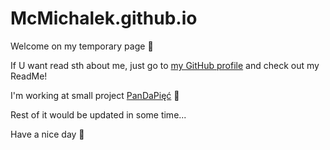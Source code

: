 # McMichalek.github.io

Welcome on my temporary page :hugs:

If U want read sth about me, just go to [my GitHub profile](https://github.com/McMichalek) and check out my ReadMe!

I'm working at small project [PanDaPięć](https://github.com/AGH-Narzedzia-Informatyczne-2022-2023/PanDaPiec) :panda_face:

Rest of it would be updated in some time...

Have a nice day :star_struck:

